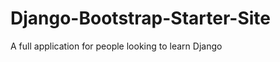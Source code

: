 Django-Bootstrap-Starter-Site
=============================

A full application for people looking to learn Django
